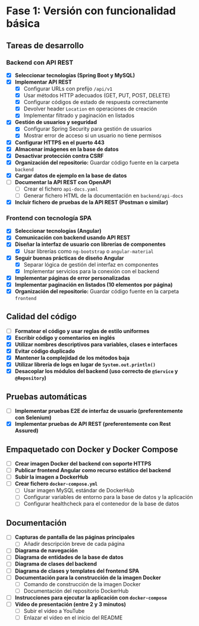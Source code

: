 
# Fase 1: Versión con funcionalidad básica

## **Tareas de desarrollo**

### **Backend con API REST**
- [x] **Seleccionar tecnologías (Spring Boot y MySQL)**  
- [x] **Implementar API REST**  
  - [x] Configurar URLs con prefijo `/api/v1`  
  - [x] Usar métodos HTTP adecuados (GET, PUT, POST, DELETE)  
  - [x] Configurar códigos de estado de respuesta correctamente  
  - [x] Devolver header `Location` en operaciones de creación  
  - [x] Implementar filtrado y paginación en listados  
- [x] **Gestión de usuarios y seguridad**  
  - [x] Configurar Spring Security para gestión de usuarios  
  - [x] Mostrar error de acceso si un usuario no tiene permisos  
- [x] **Configurar HTTPS en el puerto 443**  
- [x] **Almacenar imágenes en la base de datos**  
- [x] **Desactivar protección contra CSRF**  
- [x] **Organización del repositorio:** Guardar código fuente en la carpeta `backend`  
- [x] **Cargar datos de ejemplo en la base de datos**  
- [ ] **Documentar la API REST con OpenAPI**  
  - [ ] Crear el fichero `api-docs.yaml`  
  - [ ] Generar fichero HTML de la documentación en `backend/api-docs`  
- [x] **Incluir fichero de pruebas de la API REST (Postman o similar)**

### **Frontend con tecnología SPA**
- [x] **Seleccionar tecnologías (Angular)**  
- [x] **Comunicación con backend usando API REST**  
- [x] **Diseñar la interfaz de usuario con librerías de componentes**  
  - [x] Usar librerías como `ng-bootstrap` o `angular-material`  
- [x] **Seguir buenas prácticas de diseño Angular**  
  - [x] Separar lógica de gestión del interfaz en componentes  
  - [x] Implementar servicios para la conexión con el backend  
- [x] **Implementar páginas de error personalizadas**  
- [x] **Implementar paginación en listados (10 elementos por página)**  
- [x] **Organización del repositorio:** Guardar código fuente en la carpeta `frontend`

## **Calidad del código**
- [ ] **Formatear el código y usar reglas de estilo uniformes**  
- [x] **Escribir código y comentarios en inglés**  
- [x] **Utilizar nombres descriptivos para variables, clases e interfaces**  
- [x] **Evitar código duplicado**  
- [x] **Mantener la complejidad de los métodos baja**  
- [x] **Utilizar librería de logs en lugar de `System.out.println()`**  
- [x] **Desacoplar los módulos del backend (uso correcto de `@Service` y `@Repository`)**

## **Pruebas automáticas**
- [ ] **Implementar pruebas E2E de interfaz de usuario (preferentemente con Selenium)**  
- [x] **Implementar pruebas de API REST (preferentemente con Rest Assured)**  

## **Empaquetado con Docker y Docker Compose**
- [ ] **Crear imagen Docker del backend con soporte HTTPS**  
- [ ] **Publicar frontend Angular como recurso estático del backend**  
- [ ] **Subir la imagen a DockerHub**  
- [ ] **Crear fichero `docker-compose.yml`**  
  - [ ] Usar imagen MySQL estándar de DockerHub  
  - [ ] Configurar variables de entorno para la base de datos y la aplicación  
  - [ ] Configurar healthcheck para el contenedor de la base de datos  

## **Documentación**
- [ ] **Capturas de pantalla de las páginas principales**  
  - [ ] Añadir descripción breve de cada página  
- [ ] **Diagrama de navegación**  
- [ ] **Diagrama de entidades de la base de datos**  
- [ ] **Diagrama de clases del backend**  
- [ ] **Diagrama de clases y templates del frontend SPA**  
- [ ] **Documentación para la construcción de la imagen Docker**  
  - [ ] Comando de construcción de la imagen Docker  
  - [ ] Documentación del repositorio DockerHub  
- [ ] **Instrucciones para ejecutar la aplicación con `docker-compose`**  
- [ ] **Vídeo de presentación (entre 2 y 3 minutos)**  
  - [ ] Subir el vídeo a YouTube  
  - [ ] Enlazar el vídeo en el inicio del README  
